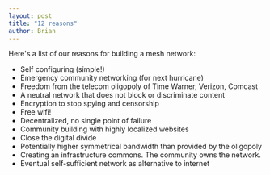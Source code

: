```yaml
---
layout: post
title: "12 reasons"
author: Brian
---
```


Here's a list of our reasons for building a mesh network:

* Self configuring (simple!)
* Emergency community networking (for next hurricane)
* Freedom from the telecom oligopoly of Time Warner, Verizon, Comcast
* A neutral network that does not block or discriminate content
* Encryption to stop spying and censorship
* Free wifi!
* Decentralized, no single point of failure
* Community building with highly localized websites
* Close the digital divide
* Potentially higher symmetrical bandwidth than provided by the oligopoly
* Creating an infrastructure commons. The community owns the network.
* Eventual self-sufficient network as alternative to internet

